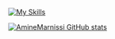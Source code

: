 
[![My Skills](https://skills.thijs.gg/icons?i=py,html,css,js,react,git,docker&theme=light)](https://skills.thijs.gg)

[![AmineMarnissi GitHub stats](https://github-readme-stats.vercel.app/api?username=AmineMarnissi&show_icons=true&theme=gotham)](https://github.com/AmineMarnissi/github-readme-stats)

